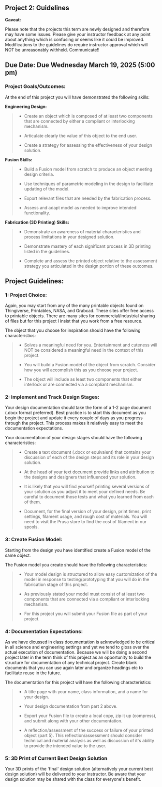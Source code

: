 ## Project 2: Guidelines

**Caveat:**

Please note that the projects this term are newly designed and therefore may have some issues. Please give your instructor feedback at any point about anything which is confusing or seems like it could be improved. Modifications to the guidelines do require instructor approval which will NOT be unreasonably withheld. Communicate!!

## Due Date: Due Wednesday March 19, 2025 (5:00 pm)

### Project Goals/Outcomes:

At the end of this project you will have demonstrated the following skills:

**Engineering Design:**

<blockquote>
    
* Create an object which is composed of at least two components that are connected by either a compliant or interlocking mechanism.

* Articulate clearly the value of this object to the end user. 

* Create a strategy for assessing the effectiveness of your design solution.
    
</blockquote>

**Fusion Skills:**

<blockquote>
    
* Build a Fusion model from scratch to produce an object meeting design criteria.

* Use techniques of parametric modeling in the design to facilitate updating of the model.

* Export relevant files that are needed by the fabrication process.

* Assess and adapt model as needed to improve intended functionality.
    
</blockquote>

**Fabrication (3D Printing) Skills:**

<blockquote>
    
* Demonstrate an awareness of material characteristics and process limitations in your designed solution.

* Demonstrate mastery of each significant process in 3D printing listed in the guidelines.

* Complete and assess the printed object relative to the assessment strategy you articulated in the design portion of these outcomes.
  
</blockquote>

## Project Guidelines:

### 1: Project Choice:

Again, you may start from any of the many printable objects found on Thingiverse, Printables, NASA, and Grabcad. These sites offer free access to printable objects. There are many sites for commercial/industrial sharing of files but for this project I insist that you work from a free resource.

The object that you choose for inspiration should have the following characteristics:

<blockquote>

* Solves a meaningful need for you. Entertainment and cuteness will NOT be considered a meaningful need in the context of this project.

* You will build a Fusion model of the object from scratch. Consider how you will accomplish this as you choose your project.

* The object will include as least two components that either interlock or are connected via a compliant mechanism.

</blockquote>

### 2: Implement and Track Design Stages:

Your design documentation should take the form of a 1-2 page document (.docx format preferred). Best practice is to start this document as you begin the project and update it every couple of days as you progress through the project. This process makes it relatively easy to meet the documentation expectations. 

Your documentation of your design stages should have the following characteristics:

<blockquote>

* Create a text document (.docx or equivalent) that contains your discussion of each of the design steps and its role in your design solution. 

* At the head of your text document provide links and attribution to the designs and designers that influenced your solution.

* It is likely that you will find yourself printing several versions of your solution as you adjust it to meet your defined needs. Be careful to document those tests and what you learned from each of them.

* Document, for the final version of your design, print times, print settings, filament usage, and rough cost of materials. You will need to visit the Prusa store to find the cost of filament in our spools.

</blockquote>

### 3: Create Fusion Model:

Starting from the design you have identified create a Fusion model of the same object. 

The Fusion model you create should have the following characteristics:

<blockquote>

* Your model design is structured to allow easy customization of the model in response to testing/prototyping that you will do in the fabrication stage of this project.

* As previously stated your model must consist of at least two components that are connected via a compliant or interlocking mechanism.

* For this project you will submit your Fusion file as part of your project.

</blockquote>

### 4: Documentation Expectations:

As we have dicussed in class documentation is acknowledged to be critical in all science and engineering settings and yet we tend to gloss over the actual execution of documentation. Because we will be doing a second project later in the term think of this project as an opportunity to build the structure for documentation of any technical project. Create blank documents that you can use again later and organize headings etc to facilitate reuse in the future.

The documentation for this project will have the following characteristics:

<blockquote>

* A title page with your name, class information, and a name for your design.

* Your design documentation from part 2 above.

* Export your Fusion file to create a local copy, zip it up (compress), and submit along with your other documentation.

* A reflection/assessment of the success or failure of your printed object (part 5). This reflection/assessment should consider technical and material analysis as well as discussion of it's ability to provide the intended value to the user.

</blockquote>

### 5: 3D Print of Current Best Design Solution

Your 3D prints of the 'final' design solution (alternatively your current best design solution) will be delivered to your instructor. Be aware that your design solution may be shared with the class for everyone's benefit.

